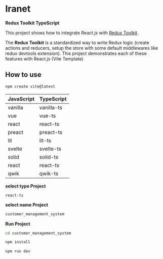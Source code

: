 # Iranet


**Redux Toolkit TypeScript**

This project shows how to integrate React.js with [Redux Toolkit](https://redux-toolkit.js.org).

The **Redux Toolkit** is a standardized way to write Redux logic (create actions and reducers, setup the store with some default middlewares like redux devtools extension). This project demonstrates each of these features with React.js (Vite Template)


## How to use

```bash
npm create vite@latest
```

| JavaScript  | TypeScript |
| ------------| -----------|
| vanilla  | vanilla-ts  |
| vue  | vue-ts  |
| react | react-ts |
| preact | preact-ts |
| lit | lit-ts |
| svelte | svelte-ts |
| solid | solid-ts |
| react | react-ts |
| qwik | qwik-ts |

**select type Project**
```
react-ts
```
**select name Project**
```bash
customer_management_system
```
**Run Project**
```bash
cd customer_management_system

npm install

```

```bash
npm run dev
```
